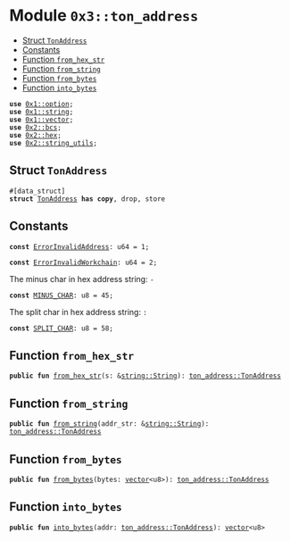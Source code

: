
<a name="0x3_ton_address"></a>

# Module `0x3::ton_address`



-  [Struct `TonAddress`](#0x3_ton_address_TonAddress)
-  [Constants](#@Constants_0)
-  [Function `from_hex_str`](#0x3_ton_address_from_hex_str)
-  [Function `from_string`](#0x3_ton_address_from_string)
-  [Function `from_bytes`](#0x3_ton_address_from_bytes)
-  [Function `into_bytes`](#0x3_ton_address_into_bytes)


<pre><code><b>use</b> <a href="">0x1::option</a>;
<b>use</b> <a href="">0x1::string</a>;
<b>use</b> <a href="">0x1::vector</a>;
<b>use</b> <a href="">0x2::bcs</a>;
<b>use</b> <a href="">0x2::hex</a>;
<b>use</b> <a href="">0x2::string_utils</a>;
</code></pre>



<a name="0x3_ton_address_TonAddress"></a>

## Struct `TonAddress`



<pre><code>#[data_struct]
<b>struct</b> <a href="ton_address.md#0x3_ton_address_TonAddress">TonAddress</a> <b>has</b> <b>copy</b>, drop, store
</code></pre>



<a name="@Constants_0"></a>

## Constants


<a name="0x3_ton_address_ErrorInvalidAddress"></a>



<pre><code><b>const</b> <a href="ton_address.md#0x3_ton_address_ErrorInvalidAddress">ErrorInvalidAddress</a>: u64 = 1;
</code></pre>



<a name="0x3_ton_address_ErrorInvalidWorkchain"></a>



<pre><code><b>const</b> <a href="ton_address.md#0x3_ton_address_ErrorInvalidWorkchain">ErrorInvalidWorkchain</a>: u64 = 2;
</code></pre>



<a name="0x3_ton_address_MINUS_CHAR"></a>

The minus char in hex address string: <code>-</code>


<pre><code><b>const</b> <a href="ton_address.md#0x3_ton_address_MINUS_CHAR">MINUS_CHAR</a>: u8 = 45;
</code></pre>



<a name="0x3_ton_address_SPLIT_CHAR"></a>

The split char in hex address string: <code>:</code>


<pre><code><b>const</b> <a href="ton_address.md#0x3_ton_address_SPLIT_CHAR">SPLIT_CHAR</a>: u8 = 58;
</code></pre>



<a name="0x3_ton_address_from_hex_str"></a>

## Function `from_hex_str`



<pre><code><b>public</b> <b>fun</b> <a href="ton_address.md#0x3_ton_address_from_hex_str">from_hex_str</a>(s: &<a href="_String">string::String</a>): <a href="ton_address.md#0x3_ton_address_TonAddress">ton_address::TonAddress</a>
</code></pre>



<a name="0x3_ton_address_from_string"></a>

## Function `from_string`



<pre><code><b>public</b> <b>fun</b> <a href="ton_address.md#0x3_ton_address_from_string">from_string</a>(addr_str: &<a href="_String">string::String</a>): <a href="ton_address.md#0x3_ton_address_TonAddress">ton_address::TonAddress</a>
</code></pre>



<a name="0x3_ton_address_from_bytes"></a>

## Function `from_bytes`



<pre><code><b>public</b> <b>fun</b> <a href="ton_address.md#0x3_ton_address_from_bytes">from_bytes</a>(bytes: <a href="">vector</a>&lt;u8&gt;): <a href="ton_address.md#0x3_ton_address_TonAddress">ton_address::TonAddress</a>
</code></pre>



<a name="0x3_ton_address_into_bytes"></a>

## Function `into_bytes`



<pre><code><b>public</b> <b>fun</b> <a href="ton_address.md#0x3_ton_address_into_bytes">into_bytes</a>(addr: <a href="ton_address.md#0x3_ton_address_TonAddress">ton_address::TonAddress</a>): <a href="">vector</a>&lt;u8&gt;
</code></pre>
